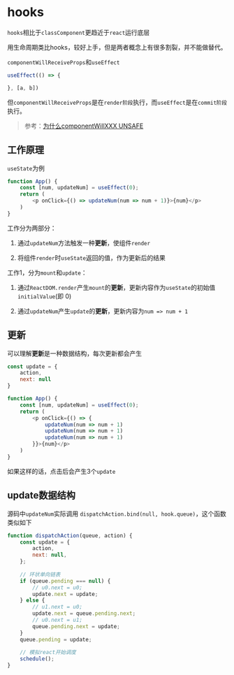 # hooks

`hooks`相比于`classComponent`更趋近于`react`运行底层

用生命周期类比hooks，较好上手，但是两者概念上有很多割裂，并不能做替代。

`componentWillReceiveProps`和`useEffect`

```js
useEffect(() => {

}, [a, b])
```

但`componentWillReceiveProps`是在`render阶段`执行，而`useEffect`是在`commit阶段`执行。

> 参考：[为什么componentWillXXX UNSAFE](https://juejin.cn/post/6847902224287285255)

## 工作原理

`useState`为例

```js
function App() {
    const [num, updateNum] = useEffect(0);
    return (
        <p onClick={() => updateNum(num => num + 1)}>{num}</p>
    )
}
```

工作分为两部分：

1. 通过`updateNum`方法触发一种**更新**，使组件`render`

2. 将组件`render`时`useState`返回的值，作为更新后的结果

工作1，分为`mount`和`update`：

1. 通过`ReactDOM.render`产生`mount`的**更新**，更新内容作为`useState`的初始值`initialValue`(即 0)

2. 通过`updateNum`产生`update`的**更新**，更新内容为`num => num + 1`

## 更新

可以理解**更新**是一种数据结构，每次更新都会产生

```js
const update = {
    action,
    next: null
}
```

```js
function App() {
    const [num, updateNum] = useEffect(0);
    return (
        <p onClick={() => {
            updateNum(num => num + 1)
            updateNum(num => num + 1)
            updateNum(num => num + 1)
        }}>{num}</p>
    )
}
```
如果这样的话，点击后会产生3个`update`

## update数据结构

源码中`updateNum`实际调用 `dispatchAction.bind(null, hook.queue)`，这个函数类似如下

```js
function dispatchAction(queue, action) {
    const update = {
        action,
        next: null,
    };
    
    // 环状单向链表
    if (queue.pending === null) {
        // u0.next = u0;
        update.next = update;
    } else {
        // u1.next = u0;
        update.next = queue.pending.next;
        // u0.next = u1;
        queue.pending.next = update;
    }
    queue.pending = update;
    
    // 模拟react开始调度
    schedule();
}
```